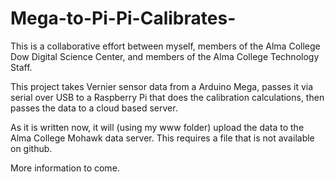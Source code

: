 # Mega-to-Pi-Pi-Calibrates-

This is a collaborative effort between myself, members of the Alma College Dow Digital Science Center, and members of the Alma College Technology Staff.

This project takes Vernier sensor data from a Arduino Mega, passes it via serial over USB to a Raspberry Pi that does the calibration calculations, then passes the data to a cloud based server.

As it is written now, it will (using my www folder) upload the data to the Alma College Mohawk data server.  This requires a file that is not available on github.

More information to come.
